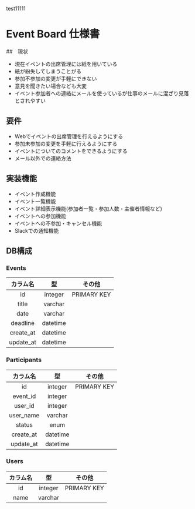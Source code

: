 test11111

# Event Board 仕様書
##　現状
* 現在イベントの出席管理には紙を用いている
* 紙が紛失してしまうことがる
* 参加不参加の変更が手軽にできない
* 意見を聞きたい場合なども大変
* イベント参加者への連絡にメールを使っているが仕事のメールに混ざり見落とされやすい

## 要件
* Webでイベントの出席管理を行えるようにする
* 参加未参加の変更を手軽に行えるようにする
* イベントについてのコメントをできるようにする
* メール以外での連絡方法 

## 実装機能
* イベント作成機能
* イベント一覧機能
* イベント詳細表示機能(参加者一覧・参加人数・主催者情報など)
* イベントへの参加機能
* イベントへの不参加・キャンセル機能
* Slackでの通知機能

## DB構成
### Events
|カラム名 |型      |その他|
|:-------:|:------:|:---------:|
|id       |integer |PRIMARY KEY|
|title    |varchar ||
|date     |varchar ||
|deadline |datetime||
|create_at|datetime||
|update_at|datetime||

### Participants
|カラム名 |型      |その他|
|:-------:|:------:|:---------:|
|id       |integer |PRIMARY KEY|
|event_id |integer ||
|user_id  |integer ||
|user_name|varchar ||
|status   |enum    ||
|create_at|datetime||
|update_at|datetime||

### Users
|カラム名 |型      |その他|
|:-------:|:------:|:---------:|
|id       |integer |PRIMARY KEY|
|name     |varchar ||
